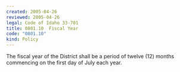 ```yaml
---
created: 2005-04-26
reviewed: 2005-04-26
legal: Code of Idaho 33-701
title: 0801.10  Fiscal Year
code: "0801.10"
kind: Policy
---
```


The fiscal year of the District shall be a period of twelve (12) months commencing on the first day of July each year.

